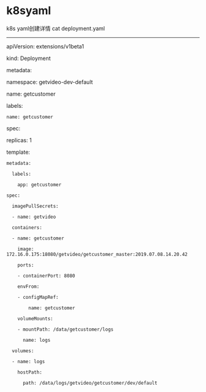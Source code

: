 # k8syaml
k8s yaml创建详情
cat deployment.yaml

--- 

apiVersion: extensions/v1beta1 

kind: Deployment

metadata:

  namespace: getvideo-dev-default
  
  name: getcustomer
  
  labels:
  
    name: getcustomer
    
spec:

  replicas: 1
  
  template:
  
    metadata:
    
      labels:
      
        app: getcustomer
        
    spec:
    
      imagePullSecrets:
      
      - name: getvideo
      
      containers:
      
      - name: getcustomer
      
        image: 172.16.0.175:18080/getvideo/getcustomer_master:2019.07.08.14.20.42
        
        ports:
        
        - containerPort: 8080  
        
        envFrom:
        
        - configMapRef:
        
            name: getcustomer
            
        volumeMounts:
        
        - mountPath: /data/getcustomer/logs
        
          name: logs
          
      volumes:
      
      - name: logs
      
        hostPath:
        
          path: /data/logs/getvideo/getcustomer/dev/default
          

